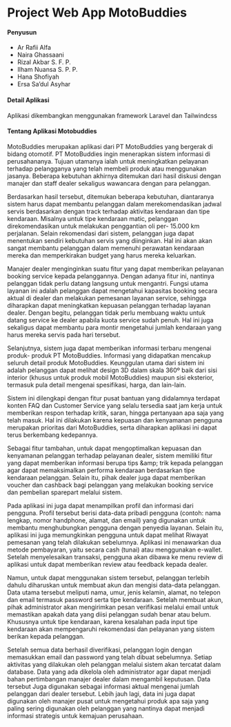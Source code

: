 <h1>Project Web App MotoBuddies</h1>

<h4>Penyusun</h4>
<ul>
    <li>Ar Rafii Alfa</li> 
    <li>Naira Ghassaani</li> 
    <li>Rizal Akbar S. F. P.</li> 
    <li>Ilham Nuansa S. P. P.</li> 
    <li>Hana Shofiyah</li>
    <li>Ersa Sa’dul Asyhar</li> 
</ul>

<h4>Detail Aplikasi</h4>
<p>
    Aplikasi dikembangkan menggunakan framework Laravel dan Tailwindcss 
</p>

<h4>Tentang Aplikasi Motobuddies</h4>
<p>
MotoBuddies merupakan aplikasi dari PT MotoBuddies yang bergerak di bidang otomotif. PT MotoBuddies ingin menerapkan sistem informasi di perusahananya. Tujuan utamanya ialah untuk meningkatkan pelayanan terhadap pelangganya yang telah membeli produk atau menggunakan jasanya. Beberapa kebutuhan akhirnya ditemukan dari hasil diskusi dengan manajer dan staff dealer sekaligus wawancara dengan para pelanggan.

Berdasarkan hasil tersebut, ditemukan beberapa kebutuhan, diantaranya sistem harus dapat membantu pelanggan dalam merekomendasikan jadwal servis berdasarkan dengan track terhadap aktivitas kendaraan dan tipe kendaraan. Misalnya untuk tipe kendaraan matic, pelanggan direkomendasikan untuk melakukan penggantian oli per- 15.000 km perjalanan. Selain rekomendasi dari sistem, pelanggan juga dapat menentukan sendiri kebutuhan servis yang diinginkan. Hal ini akan akan sangat membantu pelanggan dalam memenuhi perawatan kendaraan mereka dan memperkirakan budget yang harus mereka keluarkan.

Manajer dealer menginginkan suatu fitur yang dapat memberikan pelayanan booking service kepada pelanggannya. Dengan adanya fitur ini, nantinya pelanggan tidak perlu datang langsung untuk mengantri. Fungsi utama layanan ini adalah pelanggan dapat mengetahui kapasitas booking secara aktual di dealer dan melakukan pemesanan layanan service, sehingga diharapkan dapat meningkatkan kepuasan pelanggan terhadap layanan dealer. Dengan begitu, pelanggan tidak perlu membuang waktu untuk datang service ke dealer apabila kuota service sudah penuh. Hal ini juga sekaligus dapat membantu para montir mengetahui jumlah kendaraan yang harus mereka servis pada hari tersebut.

Selanjutnya, sistem juga dapat memberikan informasi terbaru mengenai produk- produk PT MotoBuddies. Informasi yang didapatkan mencakup seluruh detail produk MotoBuddies. Keunggulan utama dari sistem ini adalah pelanggan dapat melihat design 3D dalam skala 360º baik dari sisi interior (khusus untuk produk mobil MotoBuddies) maupun sisi eksterior, termasuk pula detail mengenai spesifikasi, harga, dan lain-lain.

Sistem ini dilengkapi dengan fitur pusat bantuan yang didalamnya terdapat konten FAQ dan Customer Service yang selalu tersedia saat jam kerja untuk memberikan respon terhadap kritik, saran, hingga pertanyaan apa saja yang telah masuk. Hal ini dilakukan karena kepuasan dan kenyamanan pengguna merupakan prioritas dari MotoBuddies, serta diharapkan aplikasi ini dapat terus berkembang kedepannya.

Sebagai fitur tambahan, untuk dapat mengoptimalkan kepuasan dan kenyamanan pelanggan terhadap pelayanan dealer, sistem memiliki fitur yang dapat memberikan informasi berupa tips &amp;amp; trik kepada pelanggan agar dapat memaksimalkan performa kendaraan berdasarkan tipe kendaraan pelanggan. Selain itu, pihak dealer juga dapat memberikan voucher dan cashback bagi pelanggan yang melakukan booking service dan pembelian sparepart melalui sistem.

Pada aplikasi ini juga dapat menampilkan profil dan informasi dari pengguna. Profil tersebut berisi data-data pribadi pengguna (contoh: nama lengkap, nomor handphone, alamat, dan email) yang digunakan untuk membantu menghubungkan pengguna dengan penyedia layanan. Selain itu, aplikasi ini juga memungkinkan pengguna untuk dapat melihat Riwayat pemesanan yang telah dilakukan sebelumnya. Aplikasi ini menawarkan dua metode pembayaran, yaitu secara cash (tunai) atau menggunakan e-wallet. Setelah menyelesaikan transaksi, pengguna akan dibawa ke menu review di aplikasi untuk dapat memberikan review atau feedback kepada dealer.

Namun, untuk dapat menggunakan sistem tersebut, pelanggan terlebih dahulu diharuskan untuk membuat akun dan mengisi data-data pelanggan. Data utama tersebut meliputi nama, umur, jenis kelamin, alamat, no telepon dan email termasuk password serta tipe kendaraan. Setelah membuat akun, pihak administrator akan mengirimkan pesan verifikasi melalui email untuk memastikan apakah data yang diisi pelanggan sudah benar atau belum. Khususnya untuk tipe kendaraan, karena kesalahan pada input tipe kendaraan akan mempengaruhi rekomendasi dan pelayanan yang sistem berikan kepada pelanggan.

Setelah semua data berhasil diverifikasi, pelanggan login dengan memasukkan email dan password yang telah dibuat sebelumnya. Setiap aktivitas yang dilakukan oleh pelanggan melalui sistem akan tercatat dalam database. Data yang ada dikelola oleh administrator agar dapat menjadi bahan pertimbangan manajer dealer dalam mengambil keputusan. Data tersebut Juga digunakan sebagai informasi aktual mengenai jumlah pelanggan dari dealer tersebut. Lebih jauh lagi, data ini juga dapat digunakan oleh manajer pusat untuk mengetahui produk apa saja yang paling sering digunakan oleh pelanggan yang nantinya dapat menjadi informasi strategis untuk kemajuan perusahaan.

</p>
